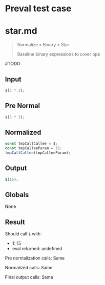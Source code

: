 # Preval test case

# star.md

> Normalize > Binary > Star
>
> Baseline binary expressions to cover ops

#TODO

## Input

`````js filename=intro
$(5 * 3);
`````

## Pre Normal

`````js filename=intro
$(5 * 3);
`````

## Normalized

`````js filename=intro
const tmpCallCallee = $;
const tmpCalleeParam = 15;
tmpCallCallee(tmpCalleeParam);
`````

## Output

`````js filename=intro
$(15);
`````

## Globals

None

## Result

Should call `$` with:
 - 1: 15
 - eval returned: undefined

Pre normalization calls: Same

Normalized calls: Same

Final output calls: Same
